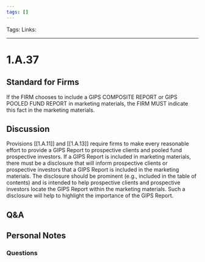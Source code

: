 ```yaml
---
tags: []
---
```

Tags:
Links: 
___
# 1.A.37
## Standard for Firms
If the FIRM chooses to include a GIPS COMPOSITE REPORT or GIPS POOLED FUND REPORT in marketing materials, the FIRM MUST indicate this fact in the marketing materials.
## Discussion
Provisions [[1.A.11]] and [[1.A.13]] require firms to make every reasonable effort to provide a GIPS Report to prospective clients and pooled fund prospective investors. If a GIPS Report is included in marketing materials, there must be a disclosure that will inform prospective clients or prospective investors that a GIPS Report is included in the marketing materials. The disclosure should be prominent (e.g., included in the table of contents) and is intended to help prospective clients and prospective investors locate the GIPS Report within the marketing materials. Such a disclosure will help to highlight the importance of the GIPS Report.
## Q&A

## Personal Notes

### Questions